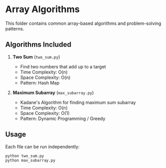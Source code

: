 # Array Algorithms

This folder contains common array-based algorithms and problem-solving patterns.

## Algorithms Included

1. **Two Sum** (`two_sum.py`)
   - Find two numbers that add up to a target
   - Time Complexity: O(n)
   - Space Complexity: O(n)
   - Pattern: Hash Map

2. **Maximum Subarray** (`max_subarray.py`)
   - Kadane's Algorithm for finding maximum sum subarray
   - Time Complexity: O(n)
   - Space Complexity: O(1)
   - Pattern: Dynamic Programming / Greedy

## Usage

Each file can be run independently:
```bash
python two_sum.py
python max_subarray.py
```
